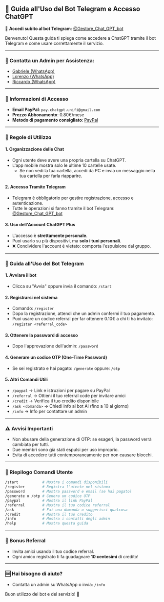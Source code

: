 ## 📘 Guida all'Uso del Bot Telegram e Accesso ChatGPT

🔗 **Accedi subito al bot Telegram**: [@Gestore_Chat_GPT_bot](https://t.me/Gestore_Chat_GPT_bot)

Benvenuto! Questa guida ti spiega come accedere a ChatGPT tramite il bot Telegram e come usare correttamente il servizio.

---

### 📩 Contatta un Admin per Assistenza:
- [Gabriele (WhatsApp)](https://wa.me/393479950493)
- [Lorenzo (WhatsApp)](https://wa.me/393662836990)
- [Riccardo (WhatsApp)](https://wa.me/393932098005)

---

### 🔐 Informazioni di Accesso
- **Email PayPal**: `pay.chatgpt.unifi@gmail.com`
- **Prezzo Abbonamento**: 0.80€/mese
- **Metodo di pagamento consigliato**: [PayPal](https://www.paypal.com/paypalme/chatgptunifi/0.80)

---

### 📜 Regole di Utilizzo

#### 1. **Organizzazione delle Chat**
- Ogni utente deve avere una propria cartella su ChatGPT.
- L'app mobile mostra solo le ultime 10 cartelle usate.
  - Se non vedi la tua cartella, accedi da PC e invia un messaggio nella tua cartella per farla riapparire.

#### 2. **Accesso Tramite Telegram**
- Telegram è obbligatorio per gestire registrazione, accesso e autenticazione.
- Tutte le operazioni si fanno tramite il bot Telegram: [@Gestore_Chat_GPT_bot](https://t.me/Gestore_Chat_GPT_bot)

#### 3. **Uso dell'Account ChatGPT Plus**
- L'accesso è **strettamente personale**.
- Puoi usarlo su più dispositivi, ma **solo i tuoi personali**.
- ❌ Condividere l'account è vietato: comporta l'espulsione dal gruppo.

---

### 🤖 Guida all'Uso del Bot Telegram

#### 1. **Avviare il bot**
- Clicca su "Avvia" oppure invia il comando:
```/start```

#### 2. **Registrarsi nel sistema**
- Comando:
```/register```
- Dopo la registrazione, attendi che un admin confermi il tuo pagamento.
- Puoi usare un codice referral per far ottenere 0.10€ a chi ti ha invitato:
```/register <referral_code>```

#### 3. **Ottenere la password di accesso**
- Dopo l'approvazione dell'admin:
```/password```

#### 4. **Generare un codice OTP (One-Time Password)**
- Se sei registrato e hai pagato:
```/generate```
oppure:
```/otp```

#### 5. **Altri Comandi Utili**
- ```/paypal``` → Link e istruzioni per pagare su PayPal
- ```/referral``` → Ottieni il tuo referral code per invitare amici
- ```/credit``` → Verifica il tuo credito disponibile
- ```/ask <domanda>``` → Chiedi info al bot AI (fino a 10 al giorno)
- ```/info``` → Info per contattare un admin

---

### ⚠️ Avvisi Importanti

- Non abusare della generazione di OTP: se esageri, la password verrà cambiata per tutti.
- Due membri sono già stati espulsi per uso improprio.
- Evita di accedere tutti contemporaneamente per non causare blocchi.

---

### 📌 Riepilogo Comandi Utente

```bash
/start           # Mostra i comandi disponibili
/register        # Registra l'utente nel sistema
/password        # Mostra password e email (se hai pagato)
/generate o /otp # Genera un codice OTP
/paypal          # Mostra il link PayPal
/referral        # Mostra il tuo codice referral
/ask             # Fai una domanda o suggerisci qualcosa
/credit          # Mostra il tuo credito
/info            # Mostra i contatti degli admin
/help            # Mostra questa guida
```

---

### 🎁 Bonus Referral
- Invita amici usando il tuo codice referral.
- Ogni amico registrato ti fa guadagnare **10 centesimi** di credito!

---

### 🆘 Hai bisogno di aiuto?
- Contatta un admin su WhatsApp o invia:
```/info```

Buon utilizzo del bot e del servizio! 🚀
